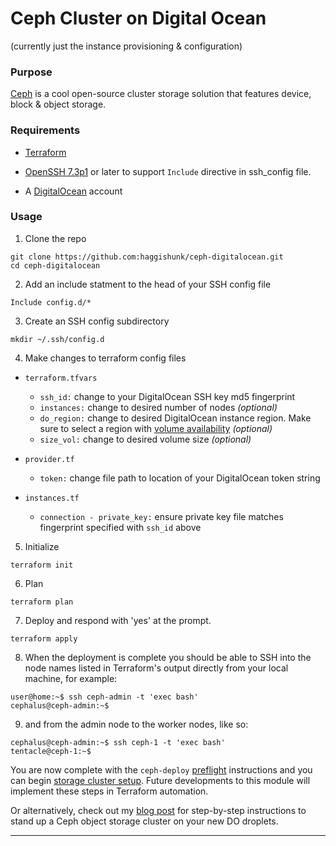 # Ceph Cluster on Digital Ocean
(currently just the instance provisioning & configuration)

### Purpose

[Ceph][] is a cool open-source cluster storage solution that features device, block & object storage.

### Requirements

* [Terraform][]

* [OpenSSH 7.3p1][] or later to support `Include` directive in ssh_config file.

* A [DigitalOcean][] account

### Usage


1. Clone the repo
```
git clone https://github.com:haggishunk/ceph-digitalocean.git
cd ceph-digitalocean
```

2. Add an include statment to the head of your SSH config file
```
Include config.d/*
```

3. Create an SSH config subdirectory
```
mkdir ~/.ssh/config.d
```

4. Make changes to terraform config files

* `terraform.tfvars`
  * `ssh_id:` change to your DigitalOcean SSH key md5 fingerprint
  * `instances:` change to desired number of nodes _(optional)_
  * `do_region:` change to desired DigitalOcean instance region.  Make sure to select a region with [volume availability][] _(optional)_
  * `size_vol:` change to desired volume size _(optional)_

* `provider.tf`
  * `token:` change file path to location of your DigitalOcean token string

* `instances.tf`
  * `connection - private_key:` ensure private key file matches fingerprint specified with `ssh_id` above

5. Initialize
```
terraform init
```

6. Plan
```
terraform plan
```

7. Deploy and respond with 'yes' at the prompt.
```
terraform apply
```

8. When the deployment is complete you should be able to SSH into the node names listed in Terraform's output directly from your local machine, for example:
```
user@home:~$ ssh ceph-admin -t 'exec bash'
cephalus@ceph-admin:~$ 
```

9. and from the admin node to the worker nodes, like so:
```
cephalus@ceph-admin:~$ ssh ceph-1 -t 'exec bash'
tentacle@ceph-1:~$
```

You are now complete with the `ceph-deploy` [preflight][] instructions and you can begin [storage cluster setup][].  Future developments to this module will implement these steps in Terraform automation.

Or alternatively, check out my [blog post][] for step-by-step instructions to stand up a Ceph object storage cluster on your new DO droplets.

* * *

[ceph]:                         http://ceph.com
[openssh 7.3p1]:                https://www.openssh.com/txt/release-7.3
[digitalocean]:                 https://cloud.digitalocean.com
[preflight]:        http://docs.ceph.com/docs/master/start/quick-start-preflight/
[storage cluster setup]:        http://docs.ceph.com/docs/master/start/quick-ceph-deploy/#
[terraform]:                    https://www.terraform.io/downloads.html
[volume availability]:          https://www.digitalocean.com/community/tutorials/how-to-use-block-storage-on-digitalocean
[blog post]:                    http://blog.pantageo.us/ceph-storage-cluster-on-digital-ocean-using-terraform-part-3.html
